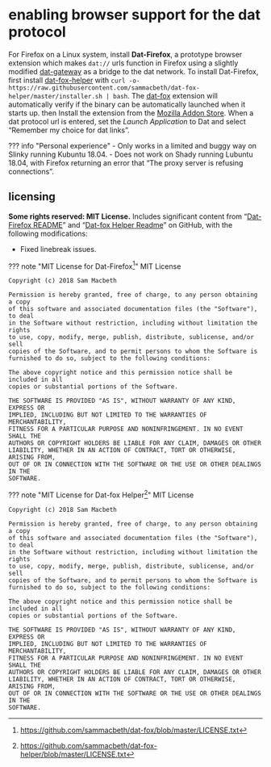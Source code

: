 # enabling browser support for the dat protocol
For Firefox on a Linux system, install **Dat-Firefox**, a prototype browser extension which makes `dat://` urls function in Firefox using a slightly modified [dat-gateway](https://github.com/sammacbeth/dat-gateway) as a bridge to the dat network. To install Dat-Firefox, first install [dat-fox-helper](https://github.com/sammacbeth/dat-fox-helper) with `curl -o- https://raw.githubusercontent.com/sammacbeth/dat-fox-helper/master/installer.sh | bash`. The [dat-fox](https://github.com/sammacbeth/dat-fox) extension will automatically verify if the binary can be automatically launched when it starts up. then Install the extension from the [Mozilla Addon Store](https://addons.mozilla.org/en-US/firefox/addon/dat-p2p-protocol/). When a dat protocol url is entered, set the *Launch Application* to Dat and select “Remember my choice for dat links”.

??? info "Personal experience"
    - Only works in a limited and buggy way on Slinky running Kubuntu 18.04.
    - Does not work on Shady running Lubuntu 18.04, with Firefox returning an error that “The proxy server is refusing connections”.

## licensing
**Some rights reserved: MIT License.** Includes significant content from “[Dat-Firefox README](https://github.com/sammacbeth/dat-fox/blob/master/README.md)” and “[Dat-fox Helper Readme](https://github.com/sammacbeth/dat-fox-helper/blob/master/Readme.md)” on GitHub, with the following modifications:

- Fixed linebreak issues.

??? note "MIT License for Dat-Firefox[^ebsdatp1]"
    MIT License
    
    Copyright (c) 2018 Sam Macbeth
    
    Permission is hereby granted, free of charge, to any person obtaining a copy
    of this software and associated documentation files (the "Software"), to deal
    in the Software without restriction, including without limitation the rights
    to use, copy, modify, merge, publish, distribute, sublicense, and/or sell
    copies of the Software, and to permit persons to whom the Software is
    furnished to do so, subject to the following conditions:
    
    The above copyright notice and this permission notice shall be included in all
    copies or substantial portions of the Software.
    
    THE SOFTWARE IS PROVIDED "AS IS", WITHOUT WARRANTY OF ANY KIND, EXPRESS OR
    IMPLIED, INCLUDING BUT NOT LIMITED TO THE WARRANTIES OF MERCHANTABILITY,
    FITNESS FOR A PARTICULAR PURPOSE AND NONINFRINGEMENT. IN NO EVENT SHALL THE
    AUTHORS OR COPYRIGHT HOLDERS BE LIABLE FOR ANY CLAIM, DAMAGES OR OTHER
    LIABILITY, WHETHER IN AN ACTION OF CONTRACT, TORT OR OTHERWISE, ARISING FROM,
    OUT OF OR IN CONNECTION WITH THE SOFTWARE OR THE USE OR OTHER DEALINGS IN THE
    SOFTWARE.

??? note "MIT License for Dat-fox Helper[^ebsdatp2]"
    MIT License
    
    Copyright (c) 2018 Sam Macbeth
    
    Permission is hereby granted, free of charge, to any person obtaining a copy
    of this software and associated documentation files (the "Software"), to deal
    in the Software without restriction, including without limitation the rights
    to use, copy, modify, merge, publish, distribute, sublicense, and/or sell
    copies of the Software, and to permit persons to whom the Software is
    furnished to do so, subject to the following conditions:
    
    The above copyright notice and this permission notice shall be included in all
    copies or substantial portions of the Software.
    
    THE SOFTWARE IS PROVIDED "AS IS", WITHOUT WARRANTY OF ANY KIND, EXPRESS OR
    IMPLIED, INCLUDING BUT NOT LIMITED TO THE WARRANTIES OF MERCHANTABILITY,
    FITNESS FOR A PARTICULAR PURPOSE AND NONINFRINGEMENT. IN NO EVENT SHALL THE
    AUTHORS OR COPYRIGHT HOLDERS BE LIABLE FOR ANY CLAIM, DAMAGES OR OTHER
    LIABILITY, WHETHER IN AN ACTION OF CONTRACT, TORT OR OTHERWISE, ARISING FROM,
    OUT OF OR IN CONNECTION WITH THE SOFTWARE OR THE USE OR OTHER DEALINGS IN THE
    SOFTWARE.

[^ebsdatp1]: https://github.com/sammacbeth/dat-fox/blob/master/LICENSE.txt
[^ebsdatp2]: https://github.com/sammacbeth/dat-fox-helper/blob/master/LICENSE.txt
